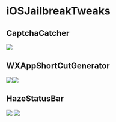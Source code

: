 # iOSJailbreakTweaks

## CaptchaCatcher

[![](http://moreinfo.thebigboss.org/moreinfo/captchacatcher2.jpg)](http://moreinfo.thebigboss.org/moreinfo/depiction.php?file=captchacatcherDp)

## WXAppShortCutGenerator

[![](http://moreinfo.thebigboss.org/moreinfo/wxappshortcutgenerator1.jpg)](http://moreinfo.thebigboss.org/moreinfo/depiction.php?file=wxappshortcutgeneratorDp)[![](http://moreinfo.thebigboss.org/moreinfo/wxappshortcutgenerator2.jpg)](http://moreinfo.thebigboss.org/moreinfo/depiction.php?file=wxappshortcutgeneratorDp)

## HazeStatusBar

[![](http://moreinfo.thebigboss.org/moreinfo/hazestatusbar1.jpg)](http://cydia.saurik.com/package/com.cbangchen.hazestatusbar/)
[![](http://moreinfo.thebigboss.org/moreinfo/hazestatusbar2.jpg)](http://cydia.saurik.com/package/com.cbangchen.hazestatusbar/)
